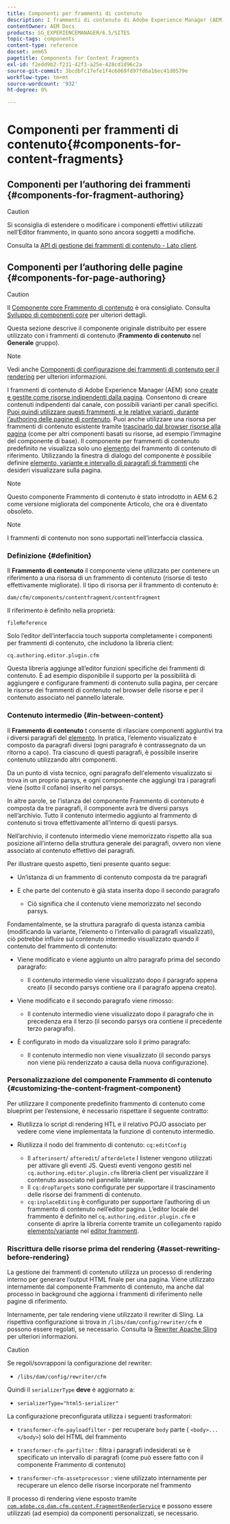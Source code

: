 ```yaml
---
title: Componenti per frammenti di contenuto
description: I frammenti di contenuto di Adobe Experience Manager (AEM) vengono creati e gestiti come risorse indipendenti dalla pagina
contentOwner: AEM Docs
products: SG_EXPERIENCEMANAGER/6.5/SITES
topic-tags: components
content-type: reference
docset: aem65
pagetitle: Components for Content Fragments
exl-id: f2edd9b2-f231-42f3-a25e-428cd1d96c2a
source-git-commit: 3bcdbfc17efe1f4c6069fd97fd6a16ec41d0579e
workflow-type: tm+mt
source-wordcount: '932'
ht-degree: 0%

---
```


# Componenti per frammenti di contenuto{#components-for-content-fragments}

## Componenti per l’authoring dei frammenti {#components-for-fragment-authoring}

>[!CAUTION]
>
>Si sconsiglia di estendere o modificare i componenti effettivi utilizzati nell’Editor frammento, in quanto sono ancora soggetti a modifiche.

Consulta la [API di gestione dei frammenti di contenuto - Lato client](/help/sites-developing/customizing-content-fragments.md#the-content-fragment-management-api-client-side).

## Componenti per l’authoring delle pagine {#components-for-page-authoring}

>[!CAUTION]
>
>Il [Componente core Frammento di contenuto](https://experienceleague.adobe.com/docs/experience-manager-core-components/using/wcm-components/content-fragment-component.html?lang=it) è ora consigliato. Consulta [Sviluppo di componenti core](https://experienceleague.adobe.com/docs/experience-manager-core-components/using/developing/overview.html) per ulteriori dettagli.
>
>Questa sezione descrive il componente originale distribuito per essere utilizzato con i frammenti di contenuto (**Frammento di contenuto** nel **Generale** gruppo).

>[!NOTE]
>
>Vedi anche [Componenti di configurazione dei frammenti di contenuto per il rendering](/help/sites-developing/content-fragments-config-components-rendering.md) per ulteriori informazioni.

I frammenti di contenuto di Adobe Experience Manager (AEM) sono [create e gestite come risorse indipendenti dalla pagina](/help/assets/content-fragments/content-fragments.md). Consentono di creare contenuti indipendenti dal canale, con possibili varianti per canali specifici. [Puoi quindi utilizzare questi frammenti, e le relative varianti, durante l’authoring delle pagine di contenuto](/help/sites-authoring/content-fragments.md). Puoi anche utilizzare una risorsa per frammenti di contenuto esistente tramite [trascinarlo dal browser risorse alla pagina](/help/sites-authoring/content-fragments.md#adding-a-content-fragment-to-your-page) (come per altri componenti basati su risorse, ad esempio l’immagine del componente di base). Il componente per frammenti di contenuto predefinito ne visualizza solo uno [elemento](/help/assets/content-fragments/content-fragments.md#constituent-parts-of-a-content-fragment) del frammento di contenuto di riferimento. Utilizzando la finestra di dialogo del componente è possibile definire [elemento, variante e intervallo di paragrafi di frammenti](/help/assets/content-fragments/content-fragments.md#constituent-parts-of-a-content-fragment) che desideri visualizzare sulla pagina.

>[!NOTE]
>
>Questo componente Frammento di contenuto è stato introdotto in AEM 6.2 come versione migliorata del componente Articolo, che ora è diventato obsoleto.

>[!NOTE]
>
>I frammenti di contenuto non sono supportati nell’interfaccia classica.

### Definizione {#definition}

Il **Frammento di contenuto** il componente viene utilizzato per contenere un riferimento a una risorsa di un frammento di contenuto (risorse di testo effettivamente migliorate). Il tipo di risorsa per il frammento di contenuto è:

`dam/cfm/components/contentfragment/contentfragment`

Il riferimento è definito nella proprietà:

`fileReference`

Solo l’editor dell’interfaccia touch supporta completamente i componenti per frammenti di contenuto, che includono la libreria client:

`cq.authoring.editor.plugin.cfm`

Questa libreria aggiunge all’editor funzioni specifiche dei frammenti di contenuto. È ad esempio disponibile il supporto per la possibilità di aggiungere e configurare frammenti di contenuto sulla pagina, per cercare le risorse dei frammenti di contenuto nel browser delle risorse e per il contenuto associato nel pannello laterale.

### Contenuto intermedio {#in-between-content}

Il **Frammento di contenuto** t consente di rilasciare componenti aggiuntivi tra i diversi paragrafi del [elemento](/help/assets/content-fragments/content-fragments.md#constituent-parts-of-a-content-fragment). In pratica, l’elemento visualizzato è composto da paragrafi diversi (ogni paragrafo è contrassegnato da un ritorno a capo). Tra ciascuno di questi paragrafi, è possibile inserire contenuto utilizzando altri componenti.

Da un punto di vista tecnico, ogni paragrafo dell&#39;elemento visualizzato si trova in un proprio parsys, e ogni componente che aggiungi tra i paragrafi viene (sotto il cofano) inserito nel parsys.

In altre parole, se l’istanza del componente Frammento di contenuto è composta da tre paragrafi, il componente avrà tre diversi parsys nell’archivio. Tutto il contenuto intermedio aggiunto al frammento di contenuto si trova effettivamente all’interno di questi parsys.

Nell’archivio, il contenuto intermedio viene memorizzato rispetto alla sua posizione all’interno della struttura generale dei paragrafi, ovvero non viene associato al contenuto effettivo dei paragrafi.

Per illustrare questo aspetto, tieni presente quanto segue:

* Un’istanza di un frammento di contenuto composta da tre paragrafi
* E che parte del contenuto è già stata inserita dopo il secondo paragrafo

   * Ciò significa che il contenuto viene memorizzato nel secondo parsys.

Fondamentalmente, se la struttura paragrafo di questa istanza cambia (modificando la variante, l’elemento o l’intervallo di paragrafi visualizzati), ciò potrebbe influire sul contenuto intermedio visualizzato quando il contenuto del frammento di contenuto:

* Viene modificato e viene aggiunto un altro paragrafo prima del secondo paragrafo:

   * Il contenuto intermedio viene visualizzato dopo il paragrafo appena creato (il secondo parsys contiene ora il paragrafo appena creato).

* Viene modificato e il secondo paragrafo viene rimosso:

   * Il contenuto intermedio viene visualizzato dopo il paragrafo che in precedenza era il terzo (il secondo parsys ora contiene il precedente terzo paragrafo).

* È configurato in modo da visualizzare solo il primo paragrafo:

   * Il contenuto intermedio non viene visualizzato (il secondo parsys non viene più renderizzato a causa della nuova configurazione).

### Personalizzazione del componente Frammento di contenuto {#customizing-the-content-fragment-component}

Per utilizzare il componente predefinito frammento di contenuto come blueprint per l’estensione, è necessario rispettare il seguente contratto:

* Riutilizza lo script di rendering HTL e il relativo POJO associato per vedere come viene implementata la funzione di contenuto intermedio.
* Riutilizza il nodo del frammento di contenuto: `cq:editConfig`

   * Il `afterinsert`/ `afteredit`/ `afterdelete` I listener vengono utilizzati per attivare gli eventi JS. Questi eventi vengono gestiti nel `cq.authoring.editor.plugin.cfm` libreria client per visualizzare il contenuto associato nel pannello laterale.
   * Il `cq:dropTargets` sono configurate per supportare il trascinamento delle risorse dei frammenti di contenuto.
   * `cq:inplaceEditing` è configurato per supportare l’authoring di un frammento di contenuto nell’editor pagina. L’editor locale del frammento è definito nel `cq.authoring.editor.plugin.cfm` e consente di aprire la libreria corrente tramite un collegamento rapido [elemento/variante](/help/assets/content-fragments/content-fragments.md#constituent-parts-of-a-content-fragment) nel [editor frammenti](/help/assets/content-fragments/content-fragments-variations.md).

### Riscrittura delle risorse prima del rendering {#asset-rewriting-before-rendering}

La gestione dei frammenti di contenuto utilizza un processo di rendering interno per generare l’output HTML finale per una pagina. Viene utilizzato internamente dal componente Frammento di contenuto, ma anche dal processo in background che aggiorna i frammenti di riferimento nelle pagine di riferimento.

Internamente, per tale rendering viene utilizzato il rewriter di Sling. La rispettiva configurazione si trova in `/libs/dam/config/rewriter/cfm` e possono essere regolati, se necessario. Consulta la [Rewriter Apache Sling](https://sling.apache.org/documentation/bundles/output-rewriting-pipelines-org-apache-sling-rewriter.html) per ulteriori informazioni.

>[!CAUTION]
>
>Se regoli/sovrapponi la configurazione del rewriter:
>
>* `/libs/dam/config/rewriter/cfm`
>
>Quindi il `serializerType` **deve** è aggiornato a:
>
>* `serializerType="html5-serializer"`

La configurazione preconfigurata utilizza i seguenti trasformatori:

* `transformer-cfm-payloadfilter` - per recuperare `body` parte ( `<body>...</body>`) solo del HTML del frammento

* `transformer-cfm-parfilter` : filtra i paragrafi indesiderati se è specificato un intervallo di paragrafi (come può essere fatto con il componente Frammento di contenuto)
* `transformer-cfm-assetprocessor` : viene utilizzato internamente per recuperare un elenco delle risorse incorporate nel frammento

Il processo di rendering viene esposto tramite [`com.adobe.cq.dam.cfm.content.FragmentRenderService`](https://developer.adobe.com/experience-manager/reference-materials/6-5/javadoc/com/adobe/cq/dam/cfm/ContentFragment.html) e possono essere utilizzati (ad esempio) da componenti personalizzati, se necessario.
